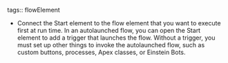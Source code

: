 tags:: flowElement

- Connect the Start element to the flow element that you want to execute first at run time. In an autolaunched flow, you can open the Start element to add a trigger that launches the flow. Without a trigger, you must set up other things to invoke the autolaunched flow, such as custom buttons, processes, Apex classes, or Einstein Bots.